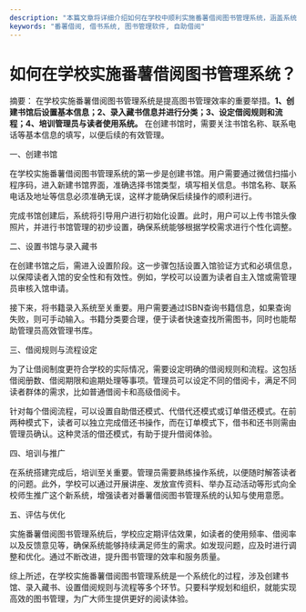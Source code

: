 ```yaml
---
description: "本篇文章将详细介绍如何在学校中顺利实施番薯借阅图书管理系统，涵盖系统特点及实施步骤。"
keywords: "番薯借阅, 借书系统, 图书管理软件, 自助借阅"
---
```

# 如何在学校实施番薯借阅图书管理系统？

摘要： 
在学校实施番薯借阅图书管理系统是提高图书管理效率的重要举措。**1、创建书馆后设置基本信息；2、录入藏书信息并进行分类；3、设定借阅规则和流程；4、培训管理员与读者使用系统。** 在创建书馆时，需要关注书馆名称、联系电话等基本信息的填写，以便后续的有效管理。

一、创建书馆

在学校实施番薯借阅图书管理系统的第一步是创建书馆。用户需要通过微信扫描小程序码，进入新建书馆界面，准确选择书馆类型，填写相关信息。书馆名称、联系电话及地址等信息必须准确无误，这样才能确保后续操作的顺利进行。

完成书馆创建后，系统将引导用户进行初始化设置。此时，用户可以上传书馆头像照片，并进行书馆管理的初步设置，确保系统能够根据学校需求进行个性化调整。

二、设置书馆与录入藏书

在创建书馆之后，需进入设置阶段。这一步骤包括设置入馆验证方式和必填信息，以保障读者入馆的安全性和有效性。例如，学校可以设置为读者自主入馆或需管理员审核入馆申请。

接下来，将书籍录入系统至关重要。用户需要通过ISBN查询书籍信息，如果查询失败，则可手动输入。书籍分类要合理，便于读者快速查找所需图书，同时也能帮助管理员高效管理书库。

三、借阅规则与流程设定

为了让借阅制度更符合学校的实际情况，需要设定明确的借阅规则和流程。这包括借阅册数、借阅期限和逾期处理等事项。管理员可以设定不同的借阅卡，满足不同读者群体的需求，比如普通借阅卡和高级借阅卡。

针对每个借阅流程，可以设置自助借还模式、代借代还模式或订单借还模式。在前两种模式下，读者可以独立完成借还书操作，而在订单模式下，借书和还书则需由管理员确认。这种灵活的借还模式，有助于提升借阅体验。

四、培训与推广

在系统搭建完成后，培训至关重要。管理员需要熟练操作系统，以便随时解答读者的问题。此外，学校可以通过开展讲座、发放宣传资料、举办互动活动等形式向全校师生推广这个新系统，增强读者对番薯借阅图书管理系统的认知与使用意愿。

五、评估与优化

实施番薯借阅图书管理系统后，学校应定期评估效果，如读者的使用频率、借阅率以及反馈意见等，确保系统能够持续满足师生的需求。如发现问题，应及时进行调整和优化。通过不断改进，提升图书管理的效率和服务质量。

综上所述，在学校实施番薯借阅图书管理系统是一个系统化的过程，涉及创建书馆、录入藏书、设置借阅规则与流程等多个环节。只要科学规划和组织，就能实现高效的图书管理，为广大师生提供更好的阅读体验。
